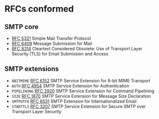 # RFCs conformed

## SMTP core

- [RFC 5321](https://datatracker.ietf.org/doc/html/rfc5321) Simple Mail Transfer Protocol
- [RFC 6409](https://datatracker.ietf.org/doc/html/rfc6409) Message Submission for Mail
- [RFC 8314](https://datatracker.ietf.org/doc/html/rfc8314) Cleartext Considered Obsolete: Use of Transport Layer Security (TLS) for Email Submission and Access

## SMTP extensions

- `8BITMIME` [RFC 6152](https://datatracker.ietf.org/doc/html/rfc6152) SMTP Service Extension for 8-bit MIME Transport
- `AUTH` [RFC 4954](https://datatracker.ietf.org/doc/html/rfc4954) SMTP Service Extension for Authentication
- `PIPELINING` [RFC 2920](https://datatracker.ietf.org/doc/html/rfc2920) SMTP Service Extension for Command Pipelining
- `SIZE` [RFC 1870](https://datatracker.ietf.org/doc/html/rfc1870) SMTP Service Extension for Message Size Declaration
- `SMTPUTF8` [RFC 6531](https://datatracker.ietf.org/doc/html/rfc6531) SMTP Extension for Internationalized Email
- `STARTTLS` [RFC 3207](https://datatracker.ietf.org/doc/html/rfc3207) SMTP Service Extension for Secure SMTP over Transport Layer Security
